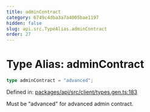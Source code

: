 ```yaml
---
title: adminContract
category: 6749c4dba3a7a4005bae1197
hidden: false
slug: api.src.TypeAlias.adminContract
order: 27
---
```


# Type Alias: adminContract

```ts
type adminContract = "advanced";
```

Defined in: [packages/api/src/client/types.gen.ts:183](https://github.com/zkcloudworker/minatokens-lib/blob/main/packages/api/src/client/types.gen.ts#L183)

Must be "advanced" for advanced admin contract.
